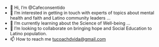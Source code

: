 - 👋 Hi, I’m @Cafeconsentido
- 👀 I’m interested in getting in touch with experts of topics about mental health and faith and Latino community leaders ...
- 🌱 I’m currently learning about the Science of Well-being ...
- 💞️ I’m looking to collaborate on bringing hope and Social Education to Latino population.
- 📫 How to reach me tucoachdvida@gmail.com

<!---
Cafeconsentido/Cafeconsentido is a Podcast✨ special ✨ repository because its `README.md` (this file) appears on your GitHub profile.
You can click the Preview link to take a look at your changes.
--->
